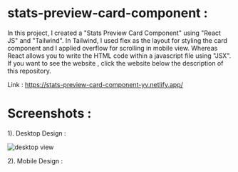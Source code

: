 # stats-preview-card-component :
In this project, I created a "Stats Preview Card Component" using "React JS" and "Tailwind". In Tailwind, I used flex as the layout for styling the card component and I applied overflow for scrolling in mobile view. Whereas React allows you to write the HTML code within a javascript file using "JSX". If you want to see the  website , click the website below the description of this repository.

Link : https://stats-preview-card-component-yv.netlify.app/

# Screenshots :

1). Desktop Design :

![desktop view](https://github.com/vishalyv252/stats-preview-card-component/assets/105093020/9a7c4192-3f3b-465c-b8f7-e9ce0ee3df09)

2). Mobile Design : 


